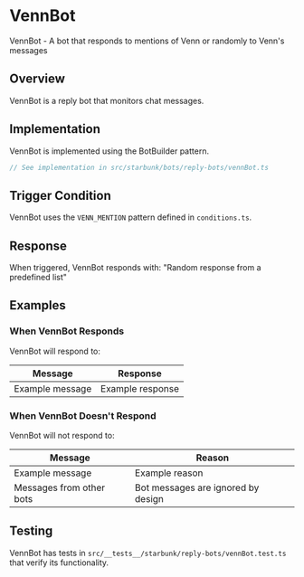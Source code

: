 # VennBot

VennBot - A bot that responds to mentions of Venn or randomly to Venn's messages

## Overview

VennBot is a reply bot that monitors chat messages.

## Implementation

VennBot is implemented using the BotBuilder pattern.

```typescript
// See implementation in src/starbunk/bots/reply-bots/vennBot.ts
```

## Trigger Condition

VennBot uses the `VENN_MENTION` pattern defined in `conditions.ts`.


## Response

When triggered, VennBot responds with: "Random response from a predefined list"


## Examples

### When VennBot Responds

VennBot will respond to:

| Message | Response |
|---------|----------|
| Example message | Example response |

### When VennBot Doesn't Respond

VennBot will not respond to:

| Message | Reason |
|---------|--------|
| Example message | Example reason |
| Messages from other bots | Bot messages are ignored by design |

## Testing

VennBot has tests in `src/__tests__/starbunk/reply-bots/vennBot.test.ts` that verify its functionality.
